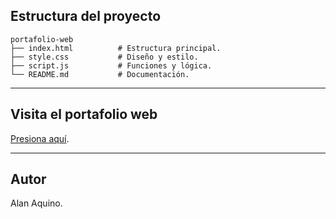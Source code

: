 ## Estructura del proyecto

```
portafolio-web
├── index.html          # Estructura principal.
├── style.css           # Diseño y estilo.
├── script.js           # Funciones y lógica.
└── README.md           # Documentación.
```

---

## Visita el portafolio web

[Presiona aquí](https://alanaquino19.github.io/portafolio-web/).

---

## Autor

Alan Aquino.
